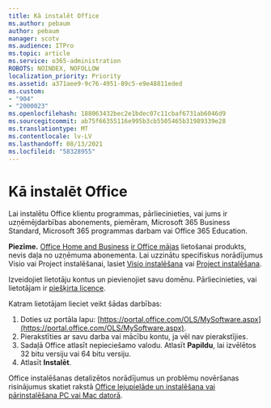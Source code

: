 ```yaml
---
title: Kā instalēt Office
ms.author: pebaum
author: pebaum
manager: scotv
ms.audience: ITPro
ms.topic: article
ms.service: o365-administration
ROBOTS: NOINDEX, NOFOLLOW
localization_priority: Priority
ms.assetid: a371aee9-9c76-4951-89c5-e9e48811eded
ms.custom:
- "904"
- "2000023"
ms.openlocfilehash: 188063432bec2e1bdec07c11cbaf6731ab6046d9
ms.sourcegitcommit: ab75f66355116e995b3cb5505465b31989339e28
ms.translationtype: MT
ms.contentlocale: lv-LV
ms.lasthandoff: 08/13/2021
ms.locfileid: "58328955"
---
```

# <a name="how-to-install-office"></a>Kā instalēt Office

Lai instalētu Office klientu programmas, pārliecinieties, vai jums ir uzņēmējdarbības abonements, piemēram, Microsoft 365 Business Standard, Microsoft 365 programmas darbam vai Office 365 Education.
  
**Piezīme.** [Office Home and Business](https://support.microsoft.com/office/28cbc8cf-1332-4f04-9123-9b660abb629e?wt.mc_id=Alchemy_ClientDIA) [ir Office mājas](https://support.microsoft.com/office/28cbc8cf-1332-4f04-9123-9b660abb629e?wt.mc_id=alchemy_clientdia) lietošanai produkts, nevis daļa no uzņēmuma abonementa. Lai uzzinātu specifiskus norādījumus Visio vai Project instalēšanai, lasiet [Visio instalēšana](https://support.microsoft.com/office/f98f21e3-aa02-4827-9167-ddab5b025710?wt.mc_id=Alchemy_ClientDIA) vai [Project instalēšana](https://support.microsoft.com/office/7059249b-d9fe-4d61-ab96-5c5bf435f281?wt.mc_id=Alchemy_ClientDIA).

Izveidojiet lietotāju kontus un pievienojiet savu domēnu. Pārliecinieties, vai lietotājam ir [piešķirta licence](https://docs.microsoft.com/microsoft-365/admin/add-users/add-users).

Katram lietotājam lieciet veikt šādas darbības:

1. Doties uz portāla lapu: [https://portal.office.com/OLS/MySoftware.aspx](https://portal.office.com/OLS/MySoftware.aspx).
2. Pierakstīties ar savu darba vai mācību kontu, ja vēl nav pierakstījies.
3. Sadaļā Office atlasīt nepieciešamo valodu. Atlasīt **Papildu**, lai izvēlētos 32 bitu versiju vai 64 bitu versiju.
4. Atlasīt **Instalēt**.

Office instalēšanas detalizētos norādījumus un problēmu novēršanas risinājumus skatiet rakstā [Office lejupielāde un instalēšana vai pārinstalēšana PC vai Mac datorā](https://support.office.com/article/4414eaaf-0478-48be-9c42-23adc4716658?wt.mc_id=Alchemy_ClientDIA).
